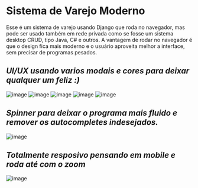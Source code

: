 # Sistema de Varejo Moderno
Esse é um sistema de varejo usando Django que roda no navegador, mas pode ser usado também em rede privada como se fosse um sistema desktop CRUD, tipo  Java, C# e outros.
A vantagem de rodar no navegador é que o design fica mais moderno e o usuário aproveita melhor a interface, sem precisar de programas pesados.

 

## *UI/UX usando varios modais e cores para deixar qualquer um feliz :)*
![image](https://github.com/user-attachments/assets/c814ab86-d32f-4e01-af26-b26920d36e3e)
![image](https://github.com/user-attachments/assets/02829703-b694-4bf1-844e-a3d1fce7ecca)
![image](https://github.com/user-attachments/assets/b3e76ae7-998d-4c37-a976-0e25c751407c)
![image](https://github.com/user-attachments/assets/a7ea243a-a0b5-41a3-8eb6-8b4832db3b4b)
![image](https://github.com/user-attachments/assets/34eba5ec-fc7e-4ed4-8a77-14450cf19612)
 


## *Spinner para deixar o programa mais fluido e remover os autocompletes indesejados.*
![image](https://github.com/user-attachments/assets/f55c74cf-2a55-40ef-83df-e38186322475)

## *Totalmente resposivo pensando em mobile e roda até com o zoom*
![image](https://github.com/user-attachments/assets/3dfb3a64-f588-4ca1-b997-0c64a8872479)
